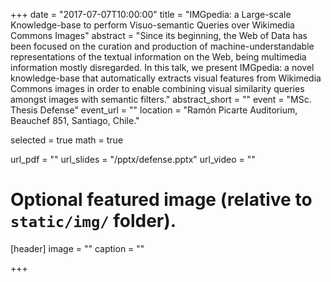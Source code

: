 +++
date = "2017-07-07T10:00:00"
title = "IMGpedia: a Large-scale Knowledge-base to perform Visuo-semantic Queries over Wikimedia Commons Images"
abstract = "Since its beginning, the Web of Data has been focused on the curation and production of machine-understandable representations of the textual information on the Web, being multimedia information mostly disregarded. In this talk, we present IMGpedia: a novel knowledge-base that automatically extracts visual features from Wikimedia Commons images in order to enable combining visual similarity queries amongst images with semantic filters."
abstract_short = ""
event = "MSc. Thesis Defense"
event_url = ""
location = "Ramón Picarte Auditorium, Beauchef 851, Santiago, Chile."

selected = true
math = true

url_pdf = ""
url_slides = "/pptx/defense.pptx"
url_video = ""

# Optional featured image (relative to `static/img/` folder).
[header]
image = ""
caption = ""

+++ 